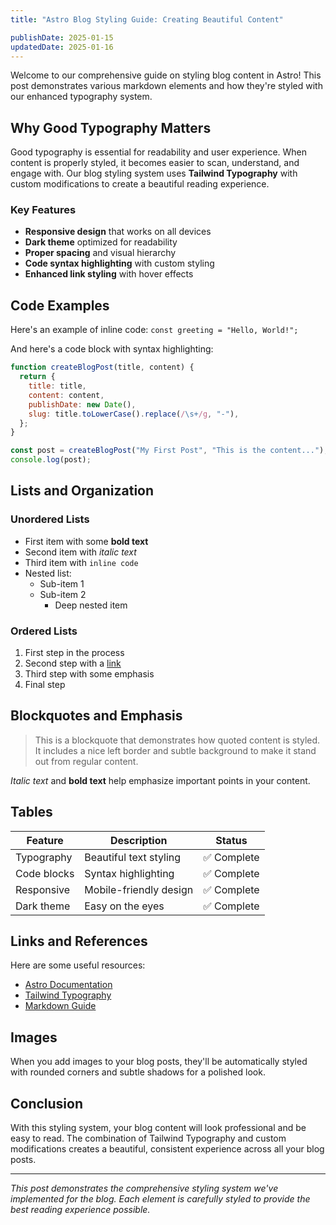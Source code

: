 ```yaml
---
title: "Astro Blog Styling Guide: Creating Beautiful Content"

publishDate: 2025-01-15
updatedDate: 2025-01-16
---
```


Welcome to our comprehensive guide on styling blog content in Astro! This post demonstrates various markdown elements and how they're styled with our enhanced typography system.

## Why Good Typography Matters

Good typography is essential for readability and user experience. When content is properly styled, it becomes easier to scan, understand, and engage with. Our blog styling system uses **Tailwind Typography** with custom modifications to create a beautiful reading experience.

### Key Features

- **Responsive design** that works on all devices
- **Dark theme** optimized for readability
- **Proper spacing** and visual hierarchy
- **Code syntax highlighting** with custom styling
- **Enhanced link styling** with hover effects

## Code Examples

Here's an example of inline code: `const greeting = "Hello, World!";`

And here's a code block with syntax highlighting:

```javascript
function createBlogPost(title, content) {
  return {
    title: title,
    content: content,
    publishDate: new Date(),
    slug: title.toLowerCase().replace(/\s+/g, "-"),
  };
}

const post = createBlogPost("My First Post", "This is the content...");
console.log(post);
```

## Lists and Organization

### Unordered Lists

- First item with some **bold text**
- Second item with _italic text_
- Third item with `inline code`
- Nested list:
  - Sub-item 1
  - Sub-item 2
    - Deep nested item

### Ordered Lists

1. First step in the process
2. Second step with a [link](https://astro.build)
3. Third step with some emphasis
4. Final step

## Blockquotes and Emphasis

> This is a blockquote that demonstrates how quoted content is styled. It includes a nice left border and subtle background to make it stand out from regular content.

_Italic text_ and **bold text** help emphasize important points in your content.

## Tables

| Feature     | Description            | Status      |
| ----------- | ---------------------- | ----------- |
| Typography  | Beautiful text styling | ✅ Complete |
| Code blocks | Syntax highlighting    | ✅ Complete |
| Responsive  | Mobile-friendly design | ✅ Complete |
| Dark theme  | Easy on the eyes       | ✅ Complete |

## Links and References

Here are some useful resources:

- [Astro Documentation](https://docs.astro.build)
- [Tailwind Typography](https://tailwindcss.com/docs/typography-plugin)
- [Markdown Guide](https://www.markdownguide.org/)

## Images

When you add images to your blog posts, they'll be automatically styled with rounded corners and subtle shadows for a polished look.

## Conclusion

With this styling system, your blog content will look professional and be easy to read. The combination of Tailwind Typography and custom modifications creates a beautiful, consistent experience across all your blog posts.

---

_This post demonstrates the comprehensive styling system we've implemented for the blog. Each element is carefully styled to provide the best reading experience possible._
